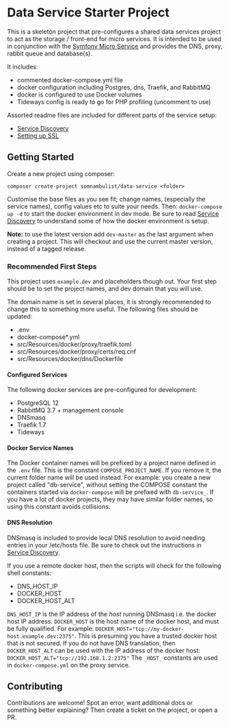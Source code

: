 # Data Service Starter Project

This is a skeleton project that pre-configures a shared data services project to act
as the storage / front-end for micro services. It is intended to be used in conjunction
with the [Symfony Micro Service](https://github.com/dave-redfern/micro-service-skeleton)
and provides the DNS, proxy, rabbit queue and database(s).

It includes:

 * commented docker-compose.yml file
 * docker configuration including Postgres, dns, Traefik, and RabbitMQ
 * docker is configured to use Docker volumes
 * Tideways config is ready to go for PHP profiling (uncomment to use)
 
Assorted readme files are included for different parts of the service setup:

 * [Service Discovery](readme-service-discovery.md)
 * [Setting up SSL](readme-ssl.md)

## Getting Started

Create a new project using composer:

`composer create-project somnambulist/data-service <folder>`

Customise the base files as you see fit; change names, (especially the service names), config values etc
to suite your needs. Then: `docker-compose up -d` to start the docker environment in dev mode.
Be sure to read [Service Discovery](readme-service-discovery.md) to understand some of how the docker
environment is setup.

__Note:__ to use the latest version add `dev-master` as the last argument when creating a project. This
will checkout and use the current master version, instead of a tagged release.

### Recommended First Steps

This project uses `example.dev` and placeholders though out. Your first step should be to set the project
names, and dev domain that you will use.

The domain name is set in several places, it is strongly recommended to change this to something more
useful. The following files should be updated:

 * .env
 * docker-compose*.yml
 * src/Resources/docker/proxy/traefik.toml
 * src/Resources/docker/proxy/certs/req.cnf
 * src/Resources/docker/dns/Dockerfile

#### Configured Services

The following docker services are pre-configured for development:

 * PostgreSQL 12
 * RabbitMQ 3.7 + management console
 * DNSmasq
 * Traefik 1.7
 * Tideways

#### Docker Service Names

The Docker container names will be prefixed by a project name defined in the `.env` file. This is
the constant `COMPOSE_PROJECT_NAME`. If you remove it, the current folder name will be used instead.
For example: you create a new project called "db-service", without setting the COMPOSE constant
the containers started via `docker-compose` will be prefixed with `db-service_`. If you have a
lot of docker projects, they may have similar folder names, so using this constant avoids collisions.

#### DNS Resolution

DNSmasq is included to provide local DNS resolution to avoid needing entries in your /etc/hosts file.
Be sure to check out the instructions in [Service Discovery](readme-service-discovery.md).

If you use a remote docker host, then the scripts will check for the following shell constants:

 * DNS_HOST_IP
 * DOCKER_HOST
 * DOCKER_HOST_ALT

`DNS_HOST_IP` is the IP address of the _host_ running DNSmasq i.e. the docker host IP address.
`DOCKER_HOST` is the host name of the docker host, and must be fully qualified. For example:
`DOCKER_HOST="tcp://my-docker-host.example.dev:2375"`. This is presuming you have a trusted
docker host that is not secured. If you do not have DNS translation, then `DOCKER_HOST_ALT`
can be used with the IP address of the docker host: `DOCKER_HOST_ALT="tcp://192.168.1.2:2375"`
The `_HOST_` constants are used in `docker-compose.yml` on the proxy service.

## Contributing

Contributions are welcome! Spot an error, want additional docs or something better explaining? Then
create a ticket on the project, or open a PR.
